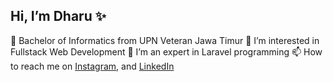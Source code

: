## Hi, I’m Dharu ✨

🧠 Bachelor of Informatics from UPN Veteran Jawa Timur
👀 I’m interested in Fullstack Web Development
🌱 I’m an expert in Laravel programming
📫 How to reach me on
<a href="https://www.instagram.com/dharu_ddr/" target="_blank">Instagram</a>, and
<a href="https://www.linkedin.com/in/dimas-dharu-ramadhan/" target="_blank">LinkedIn</a> 
